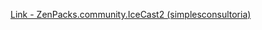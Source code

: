 [Link - ZenPacks.community.IceCast2 (simplesconsultoria)](https://github.com/simplesconsultoria/ZenPacks.community.IceCast2)
